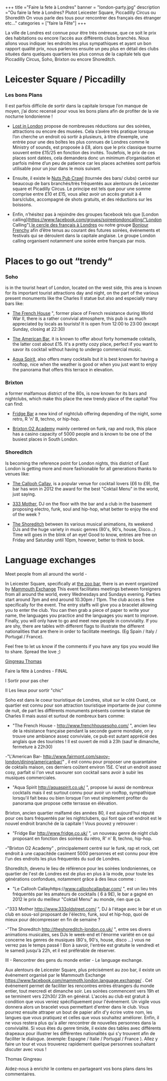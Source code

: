 +++
title ="Faire la fete à Londres"
banner = "london-party.jpg"
description ="Ou faire la fete à Londres? Plutot Leicester Square, Piccadilly Circus ou Shoredith On vous parle des tous pour rencontrer des français des étranger etc..."
categories = ["faire la Fête"]
+++

La ville de Londres est connue pour être très onéreuse, que ce soit le prix des habitations ou encore l’accès aux différents clubs branchés. Nous allons vous indiquer les endroits les plus sympathiques et ayant un bon rapport qualité prix, nous parlerons ensuite un peu plus en détail des clubs situées dans quelques  quartiers les plus connus de la capitale tels que Piccadilly Circus, Soho, Brixton ou encore Shoreditch.


# Leicester Square / Piccadilly
### Les bons Plans

Il est parfois difficile de sortir dans la capitale lorsque l’on manque de moyen, j’ai donc recensé pour vous les bons plans afin de profiter de la vie nocturne londonienne !

-	[Lost in London](http://lostinlondon.com/ "Lost in London") propose de nombreuses réductions sur des soirées, attractions ou encore des musées. Cela s’avère très pratique lorsque l’on cherche un endroit où sortir à plusieurs, à titre d’exemple, une entrée pour une des boîtes les plus connues de Londres comme le Ministry of sounds, est proposée à £8, alors que le prix classique tourne souvent entre £15/25 en fonction des invités. Toutefois, le prix de ces places sont datées, cela demandera donc un minimum d’organisation et parfois même d’un peu de patience car les places achetées sont parfois utilisable pour un jour dans le mois suivant.

-	Ensuite, il existe le [Nuts Pub Crawl](https://nutspubcrawl.com/ "Nuts Pub Crawl") (tournée des bars/ clubs) centré sur  beaucoup de bars branchés/très fréquentés  aux alentours de Leicester square et Picadilly Circus. Le principe est tels que pour une somme comprise entre £10 et £15, vous allez avoir un accès gratuit à 4 bars/clubs, accompagné de shots gratuits, et des réductions sur les boissons.

-	Enfin, n’hésitez pas à rejoindre des groupes facebook tels que [London calling](https://www.facebook.com/groups/soireelondoncalling/"London Calling"),[le cercle des français à Londres](https://www.facebook.com/groups/LECERCLEDESFRANCAISALONDRES/ "Le cercle des Français") ou notre groupe [Bonjour Frenchy](https://www.facebook.com/groups/171123389660775/?ref=br_rs) afin d’être tenus au courant des futures soirées, événements et festivals qui se déroulent dans la capitale anglaise. Le groupe London calling organisent notamment une soirée entre français par mois.



# Places to go out  “trendy“

### Soho
is in the tourist heart of London, located on the west side, this area is known for its important tourist attractions day and night, on the part of the various present monuments like the Charles II statue but also and especially many bars like:


-	[The French House](http://www.frenchhousesoho.com/ "The French House") ", former place of French resistance during World War II, there is a rather convivial atmosphere, this pub is as much appreciated by locals as tourists! It is open from 12:00 to 23:00 (except Sunday, closing at 22:30)

-	 [The American Bar](http://www.fairmont.com/savoy-london/dining/americanbar/ "The American Bar"), it is known to offer about forty homemade coktails, the latter cost about £15. It's a pretty cozy place, perfect if you want to savor its cocktail without having to undergo commercial music.

-	 [Aqua Spirit](http://aquaspirit.co.uk/ "Aqua Spirit"), also offers many cocktails but it is best known for having a rooftop, nice when the weather is good or when you just want to enjoy the panorama that offers this terrace in elevation.

### Brixton
a former malfamous district of the 80s, is now known for its bars and nightclubs, which make this place the new trendy place of the capital! You can find:

- [Fridge Bar](http://www.fridge.co.uk/ "Fridge Bar") a new kind of nightclub offering depending of the night, some retro, R 'n' B, techno, or hip-hop.

- [Brixton O2 Academy](https://www.academymusicgroup.com/o2academybrixton/ "Brixton O2 Academy") mainly centered on funk, rap and rock, this place has a casino capacity of 5000 people and is known to be one of the busiest places in South London.

### Shoreditch
Is becoming the reference point for London nights, this district of East London is getting more and more fashionable for all generations thanks to venues like:

-	 [The Callooh Callay](http://www.calloohcallaybar.com/ "The callooh Callay"), is a popular venue for cocktail lovers (£6 to £9), the bar has won in 2012 the award for the best "Coktail Menu" in the world, just saying.

-	[333 Mother](http://www.333oldstreet.com/ "333 Mother"), DJ on the floor with the bar and a club in the basement proposing electro, funk, soul and hip-hop, what better to enjoy the end of the week ?

- [The Shoreditch](http://theshoreditch-london.co.uk/ "The Shoreditch" ) between its various musical animations, its weekend DJs and the huge variety in music genres (80's, 90's, house, Disco...) Time will goes in the blink of an eye! Good to know, entries are free on Friday and Saturday until 10pm, however, better to think to book.


# Language exchanges

Meet people from all around the world -

In Leicester Square, specifically at [the zoo bar](http://www.zoobar.co.uk/ " Zoo bar"), there is an event organized by [Mammouth Exchange](http://www.mammothx.co.uk/ "London language exchange") This event facilitates meetings between foreigners from all around the world, every Wednesdays and Sundays evening. Parties start around 7pm and end around 10.30pm / 11pm. The club acces is free specifically for the event.
The entry staffs will give you a bracelet allowing you to enter the club. You can then grab a piece of paper to write your name, the languages you practice and the languages you want to improve.
Finally, you will only have to go and meet new people in conviviality. If you are shy, there are tables with different flags to illustrate the different nationalities that are there in order to facilitate meetings. (Eg Spain / Italy / Portugal / France).

Feel free to let us know if the comments if you have any tips you would like to share. Spread the love ;)


[Gingreau Thomas]()


Faire la fête à Londres - FINAL




I Sortir pour pas cher



II Les lieux pour sortir "chic"

Soho est dans le coeur touristique de Londres, situé sur le côté Ouest, ce quartier est connu pour son attraction touristique importante de jour comme de nuit, de part les différents monuments présents comme la statue de Charles II mais aussi et surtout de nombreux bars comme:

-	 "The French House - http://www.frenchhousesoho.com/ ",  ancien lieu de la résistance française pendant la seconde guerre mondiale, on y trouve une ambiance assez conviviale, ce pub est autant apprécié des anglais que des touristes ! Il est ouvert de midi à 23h (sauf le dimanche, fermeture à 22h30)

-"L'American Bar- http://www.fairmont.com/savoy-london/dining/americanbar/" ,  il est connu pour proposer une quarantaine de coktails maison, ces derniers coûtent environ 15£. C'est un endroit assez cosy, parfait si l'on veut savourer son cocktail sans avoir à subir les musiques commerciales.

- "Aqua Spirit http://aquaspirit.co.uk/ ", propose lui aussi de nombreux cocktails mais il est surtout connu pour avoir un rooftop, sympathique lorsqu'il fait beau ou bien lorsque l'on veut simplement profiter du panorama que propose cette terrasse en élévation.

Brixton, ancien quartier malfamé des années 80, il est aujourd'hui réputé pour ces bars fréquentés par les nightclubers, qui font que cet endroit est le nouvel endroit branché de la capitale ! Vous pouvez y retrouver :

- "Fridge Bar http://www.fridge.co.uk/ ", un nouveau genre de night club proposant en fonction des soirées du rétro, R' n' B, techno, hip-hop.

-"Brixton O2 Academy" , principalement centré sur le funk, rap et rock, cet endroit à une capacitéde casiment 5000 personnes et est connu pour être l'un des endroits les plus fréquentés du sud de Londres.

Shoreditch, devenu le lieu de référence pour les soirées londoniennes, ce quartier de l'est de Londres est de plus en plus à la mode, pour toute les générations confondues, notamment grâce à des lieux comme :

- "Le Callooh Callayhttps://www.calloohcallaybar.com/ ", est un lieu très fréquentés par les amateurs de cocktails ( 6 à 9£), le bar a gagné en 2012 le prix du meilleur "Coktail Menu" au monde, rien que ça.

-"333 Mother http://www.333oldstreet.com/ ", DJ à l'étage avec le bar et un club en sous-sol proposant de l'électro, funk, soul et hip-hop, quoi de mieux pour décompresser en fin de semaine ?

-"The Shoreditch http://theshoreditch-london.co.uk/ ", entre ses divers animations musicales, ses DJs le week-end et l'énorme variété en ce qui concerne les genres de musiques (80's, 90's, house, disco ...) vous ne verrez pas le temps passé ! Bon à savoir, l'entrée est gratuite le vendredi et le samedi jusqu'à 22h, et il est préférable de réserver.

III - Rencontrer des gens du monde entier - Le language exchange.


Aux alentours de Leicester Square, plus précisément au zoo bar, il existe un événement organisé  par le Mammouth Exchange https://www.facebook.com/mammoth.london.language.exchange/ . Cet événement permet de faciliter les rencontres entres étrangers du monde entier, tout mercredi et dimanche soir. Les soirées commencent vers 19h et se terminent vers 22h30/ 23h en général. L'accès au club est gratuit à condition que vous veniez spécifiquement pour l'événement. Un vigile vous donnera alors un bracelet vous permettant d'entrer dans le club. Vous pourrez ensuite attraper un bout de papier afin d'y écrire votre nom, les langues que vous pratiquez et celles que vous souhaitez améliorer. Enfin, il ne vous restera plus qu'a aller rencontrer de nouvelles personnes dans la convivialité. Si vous êtes du genre timide,  il existe des tables avec différents drapeaux pour illustrer les différentes nationalités qui s'y trouvent afin de faciliter le dialogue. (exemple: Espagne / Italie / Portugal / France ). Allez y faire un tour et vous trouverez rapidement quelque personnes souhaitant discuter avec vous !

Thomas Gingreau


Aidez-nous à enrichir le contenu en partageant vos bons plans dans les commentaires.
